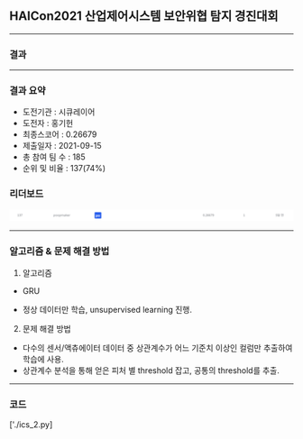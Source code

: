 ## HAICon2021 산업제어시스템 보안위협 탐지 경진대회

------------

### 결과

----------------

### 결과 요약

* 도전기관 : 시큐레이어
* 도전자 : 홍기헌
* 최종스코어 : 0.26679
* 제출일자 : 2021-09-15
* 총 참여 팀 수 : 185
* 순위 및 비율 :  137(74%)

### 리더보드

![결과](HAI_score.png)

----------

### 알고리즘 & 문제 해결 방법

1. 알고리즘
 * GRU
  - 정상 데이터만 학습, unsupervised learning 진행.
 
2. 문제 해결 방법
 - 다수의 센서/액츄에이터 데이터 중 상관계수가 어느 기준치 이상인 컬럼만 추출하여 학습에 사용.
 - 상관계수 분석을 통해 얻은 피처 별 threshold 잡고, 공통의 threshold를 추출. 

-----------

### 코드
['./ics_2.py]
